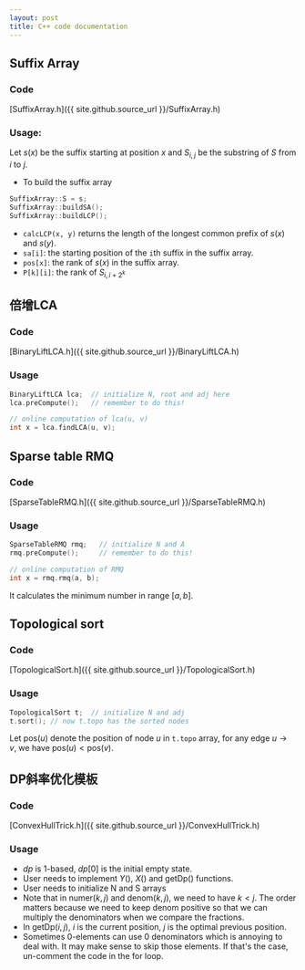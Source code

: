 ```yaml
---
layout: post
title: C++ code documentation
---
```


## Suffix Array

### Code
[SuffixArray.h]({{ site.github.source_url }}/SuffixArray.h)

### Usage:
Let $s(x)$ be the suffix starting at position $x$ and $S_{i, j}$ be the substring of $S$ from $i$ to $j$.

* To build the suffix array

```cpp
SuffixArray::S = s;
SuffixArray::buildSA();
SuffixArray::buildLCP();
```

* `calcLCP(x, y)` returns the length of the longest common prefix of $s(x)$ and $s(y)$.
* `sa[i]`: the starting position of the `i`th suffix in the suffix array.
* `pos[x]`: the rank of $s(x)$ in the suffix array.
* `P[k][i]`: the rank of $S_{i,i+2^k}$

## 倍增LCA

### Code
[BinaryLiftLCA.h]({{ site.github.source_url }}/BinaryLiftLCA.h)

### Usage
```cpp
BinaryLiftLCA lca;  // initialize N, root and adj here
lca.preCompute();   // remember to do this!

// online computation of lca(u, v)
int x = lca.findLCA(u, v);
```

## Sparse table RMQ

### Code
[SparseTableRMQ.h]({{ site.github.source_url }}/SparseTableRMQ.h)

### Usage
```cpp
SparseTableRMQ rmq;   // initialize N and A
rmq.preCompute();     // remember to do this!

// online computation of RMQ
int x = rmq.rmq(a, b);
```
It calculates the minimum number in range $[a, b]$.

## Topological sort

### Code
[TopologicalSort.h]({{ site.github.source_url }}/TopologicalSort.h)

### Usage
```cpp
TopologicalSort t;  // initialize N and adj
t.sort(); // now t.topo has the sorted nodes
```
Let $\textrm{pos}(u)$ denote the position of node $u$ in ```t.topo``` array, for any edge $u \rightarrow v$, we have $\textrm{pos}(u)<\textrm{pos}(v)$.

## DP斜率优化模板

### Code
[ConvexHullTrick.h]({{ site.github.source_url }}/ConvexHullTrick.h)

### Usage
* $dp$ is 1-based, $dp[0]$ is the initial empty state.
* User needs to implement $Y()$, $X()$ and $\textrm{getDp}()$ functions.
* User needs to initialize N and S arrays
* Note that in $\textrm{numer}(k, j)$ and $\textrm{denom}(k, j)$, we need to have $k < j$.
The order matters because we need to keep $\textrm{denom}$ positive so that we can multiply the denominators when we
compare the fractions.
* In $\textrm{getDp}(i, j)$, $i$ is the current position,
$j$ is the optimal previous position.
* Sometimes 0-elements can use 0 denominators which is
annoying to deal with.  It may make sense to skip those
elements. If that's the case, un-comment the code in
the for loop.
